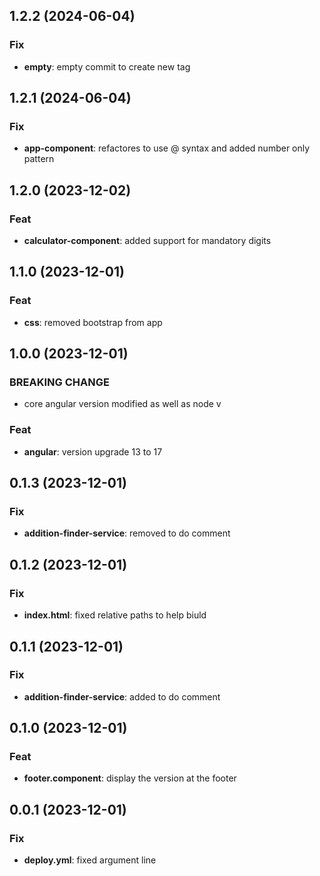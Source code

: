 ## 1.2.2 (2024-06-04)

### Fix

- **empty**: empty commit to create new tag

## 1.2.1 (2024-06-04)

### Fix

- **app-component**: refactores to use @ syntax and added number only pattern

## 1.2.0 (2023-12-02)

### Feat

- **calculator-component**: added support for mandatory digits

## 1.1.0 (2023-12-01)

### Feat

- **css**: removed bootstrap from app

## 1.0.0 (2023-12-01)

### BREAKING CHANGE

- core angular version modified as well as node v

### Feat

- **angular**: version upgrade 13 to 17

## 0.1.3 (2023-12-01)

### Fix

- **addition-finder-service**: removed to do comment

## 0.1.2 (2023-12-01)

### Fix

- **index.html**: fixed relative paths to help biuld

## 0.1.1 (2023-12-01)

### Fix

- **addition-finder-service**: added to do comment

## 0.1.0 (2023-12-01)

### Feat

- **footer.component**: display the version at the footer

## 0.0.1 (2023-12-01)

### Fix

- **deploy.yml**: fixed argument line
